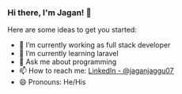 ### Hi there, I'm Jagan! 👋


<!--**jaggu07/jaggu07** is a ✨ _special_ ✨ repository because its `README.md` (this file) appears on your GitHub profile.-->

Here are some ideas to get you started:

- 🔭 I’m currently working as full stack developer
- 🌱 I’m currently learning laravel
- 💬 Ask me about programming
- 📫 How to reach me: [LinkedIn - @jaganjaggu07](https://www.linkedin.com/in/jaganjaggu07/)
- 😄 Pronouns: He/His
<!-- - 👯 I’m looking to collaborate on ...
- 🤔 I’m looking for help with ... 
 ⚡ Fun fact: ...-->

